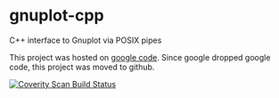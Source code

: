 # gnuplot-cpp
C++ interface to Gnuplot via POSIX pipes

This project was hosted on [google code](code.google.com/p/gnuplot-cpp). Since google dropped google code, this project was moved to github.

<a href="https://scan.coverity.com/projects/988">
  <img alt="Coverity Scan Build Status"
       src="https://scan.coverity.com/projects/988/badge.svg"/>
</a>
